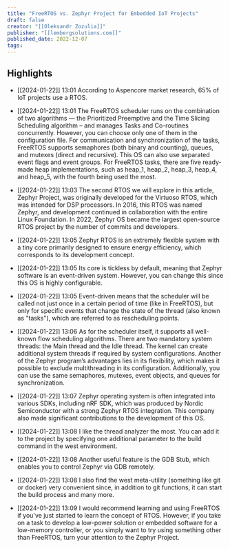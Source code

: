 ```yaml
---
title: "FreeRTOS vs. Zephyr Project for Embedded IoT Projects"
draft: false
creator: "[[Oleksandr Zozulia]]"
publisher: "[[lembergsolutions.com]]"
published_date: 2022-12-07
tags:
---
```



## Highlights
* [[2024-01-22]] 13:01  According to Aspencore market research, 65% of IoT projects use a RTOS.

* [[2024-01-22]] 13:01  The FreeRTOS scheduler runs on the combination of two algorithms — the Prioritized Preemptive and the Time Slicing Scheduling algorithm – and manages Tasks and Co-routines concurrently. However, you can choose only one of them in the configuration file. For communication and synchronization of the tasks, FreeRTOS supports semaphores (both binary and counting), queues, and mutexes (direct and recursive). This OS can also use separated event flags and event groups. For FreeRTOS tasks, there are five ready-made heap implementations, such as heap_1, heap_2, heap_3, heap_4, and heap_5, with the fourth being used the most.

* [[2024-01-22]] 13:03  The second RTOS we will explore in this article, Zephyr Project, was originally developed for the Virtuoso RTOS, which was intended for DSP processors. In 2016, this RTOS was named Zephyr, and development continued in collaboration with the entire Linux Foundation. In 2022, Zephyr OS became the largest open-source RTOS project by the number of commits and developers.

* [[2024-01-22]] 13:05  Zephyr RTOS is an extremely flexible system with a tiny core primarily designed to ensure energy efficiency, which corresponds to its development concept.

* [[2024-01-22]] 13:05  Its core is tickless by default, meaning that Zephyr software is an event-driven system. However, you can change this since this OS is highly configurable.

* [[2024-01-22]] 13:05  Event-driven means that the scheduler will be called not just once in a certain period of time (like in FreeRTOS), but only for specific events that change the state of the thread (also known as "tasks"), which are referred to as rescheduling points.

* [[2024-01-22]] 13:06  As for the scheduler itself, it supports all well-known flow scheduling algorithms. There are two mandatory system threads: the Main thread and the Idle thread. The kernel can create additional system threads if required by system configurations. Another of the Zephyr program’s advantages lies in its flexibility, which makes it possible to exclude multithreading in its configuration. Additionally, you can use the same semaphores, mutexes, event objects, and queues for synchronization.

* [[2024-01-22]] 13:07  Zephyr operating system is often integrated into various SDKs, including nRF SDK, which was produced by Nordic Semiconductor with a strong Zephyr RTOS integration. This company also made significant contributions to the development of this OS.

* [[2024-01-22]] 13:08  I like the thread analyzer the most. You can add it to the project by specifying one additional parameter to the build command in the west environment.

* [[2024-01-22]] 13:08  Another useful feature is the GDB Stub, which enables you to control Zephyr via GDB remotely.

* [[2024-01-22]] 13:08  I also find the west meta-utility (something like git or docker) very convenient since, in addition to git functions, it can start the build process and many more.

* [[2024-01-22]] 13:09  I would recommend learning and using FreeRTOS if you've just started to learn the concept of RTOS. However, if you take on a task to develop a low-power solution or embedded software for a low-memory controller, or you simply want to try using something other than FreeRTOS, turn your attention to the Zephyr Project.

